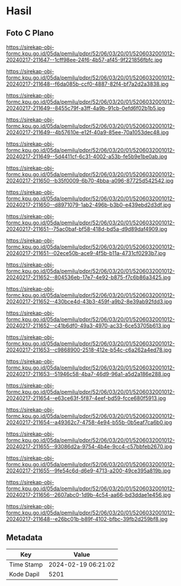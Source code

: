# Hasil

## Foto C Plano

https://sirekap-obj-formc.kpu.go.id/05da/pemilu/pdpr/52/06/03/20/01/5206032001012-20240217-211647--1cff98ee-24f6-4b57-af45-9f221856fbfc.jpg

https://sirekap-obj-formc.kpu.go.id/05da/pemilu/pdpr/52/06/03/20/01/5206032001012-20240217-211648--f6da085b-ccf0-4887-82f4-bf7a2d2a3838.jpg

https://sirekap-obj-formc.kpu.go.id/05da/pemilu/pdpr/52/06/03/20/01/5206032001012-20240217-211649--8455c79f-a3ff-4a9b-91cb-0efd6f02b1b5.jpg

https://sirekap-obj-formc.kpu.go.id/05da/pemilu/pdpr/52/06/03/20/01/5206032001012-20240217-211649--4b57610e-e12f-40a9-85ee-70a1053dec48.jpg

https://sirekap-obj-formc.kpu.go.id/05da/pemilu/pdpr/52/06/03/20/01/5206032001012-20240217-211649--5d4411cf-6c31-4002-a53b-fe5b9e1be0ab.jpg

https://sirekap-obj-formc.kpu.go.id/05da/pemilu/pdpr/52/06/03/20/01/5206032001012-20240217-211650--b35f0009-6b70-4bba-a096-87725d542542.jpg

https://sirekap-obj-formc.kpu.go.id/05da/pemilu/pdpr/52/06/03/20/01/5206032001012-20240217-211650--d8971079-1ab2-496b-b3b0-e439ebd2d3df.jpg

https://sirekap-obj-formc.kpu.go.id/05da/pemilu/pdpr/52/06/03/20/01/5206032001012-20240217-211651--75ac0baf-bf58-418d-bd5a-d9d89daf4909.jpg

https://sirekap-obj-formc.kpu.go.id/05da/pemilu/pdpr/52/06/03/20/01/5206032001012-20240217-211651--02ece50b-ace9-4f5b-b11a-4731cf0293b7.jpg

https://sirekap-obj-formc.kpu.go.id/05da/pemilu/pdpr/52/06/03/20/01/5206032001012-20240217-211652--804536eb-17e7-4e92-b875-f7c6b86a3425.jpg

https://sirekap-obj-formc.kpu.go.id/05da/pemilu/pdpr/52/06/03/20/01/5206032001012-20240217-211652--430bce4d-43b3-459f-a9b2-8e39ab92fdd3.jpg

https://sirekap-obj-formc.kpu.go.id/05da/pemilu/pdpr/52/06/03/20/01/5206032001012-20240217-211652--c41b6df0-49a3-4970-ac33-6ce53705b613.jpg

https://sirekap-obj-formc.kpu.go.id/05da/pemilu/pdpr/52/06/03/20/01/5206032001012-20240217-211653--c9868900-2518-412e-b54c-c6a262a4ed78.jpg

https://sirekap-obj-formc.kpu.go.id/05da/pemilu/pdpr/52/06/03/20/01/5206032001012-20240217-211653--51946c58-4ba7-46d9-96a1-a5d2a186e288.jpg

https://sirekap-obj-formc.kpu.go.id/05da/pemilu/pdpr/52/06/03/20/01/5206032001012-20240217-211654--e63ce63f-5f87-4eef-bd59-fcce680f5913.jpg

https://sirekap-obj-formc.kpu.go.id/05da/pemilu/pdpr/52/06/03/20/01/5206032001012-20240217-211654--a49362c7-4758-4e94-b55b-0b5eaf7ca6b0.jpg

https://sirekap-obj-formc.kpu.go.id/05da/pemilu/pdpr/52/06/03/20/01/5206032001012-20240217-211655--93086d2a-9754-4b4e-9cc4-c57bbfeb2670.jpg

https://sirekap-obj-formc.kpu.go.id/05da/pemilu/pdpr/52/06/03/20/01/5206032001012-20240217-211655--9fe54c6d-d6e9-4713-a200-49ce395a819b.jpg

https://sirekap-obj-formc.kpu.go.id/05da/pemilu/pdpr/52/06/03/20/01/5206032001012-20240217-211656--2607abc0-1d9b-4c54-aa66-bd3ddae1e456.jpg

https://sirekap-obj-formc.kpu.go.id/05da/pemilu/pdpr/52/06/03/20/01/5206032001012-20240217-211648--e26bc01b-b89f-4102-bfbc-39fb2d259bf8.jpg


## Metadata

| Key        | Value               |
| ---------- | ------------------- |
| Time Stamp | 2024-02-19 06:21:02 |
| Kode Dapil | 5201                |



